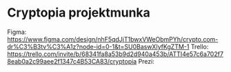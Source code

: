 # Cryptopia projektmunka
Figma: https://www.figma.com/design/nhF5qdJjT1bwxVWeObmPYh/crypto.com-dr%C3%B3tv%C3%A1z?node-id=0-1&t=SU0BaswXlyfKgZTM-1
Trello: https://trello.com/invite/b/68341fa8a53b9d2d940a453b/ATTI4e57c6a702f78eab0a2c99aee2f1347c4B53CA83/cryptopia
Prezi: 
